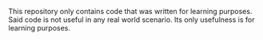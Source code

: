 This repository only contains code that was written for learning purposes. Said code is not useful in any real world scenario. Its only usefulness is for learning purposes.
